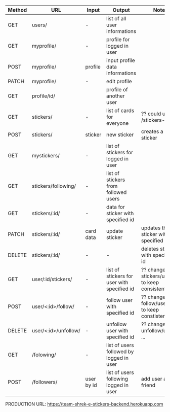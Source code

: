 | Method | URL                  | Input      | Output                                      | Notes                                            |
| ------ | -------------------- | ---------- | ------------------------------------------- | ------------------------------------------------ |
| GET    | users/               | -          | list of all user informations               |                                                  |
| GET    | myprofile/           | -          | profile for logged in user                  |                                                  |
| POST   | myprofile/           | profile    | input profile data informations             |                                                  |
| PATCH  | myprofile/           | -          | edit profile                                |                                                  |
| GET    | profile/id/          |            | profile of another user                     |                                                  |
| GET    | stickers/            | -          | list of cards for everyone                  | ?? could use /stickers-all                       |
| POST   | stickers/            | sticker    | new sticker                                 | creates a sticker                                |
| GET    | mystickers/          | -          | list of stickers for logged in user         |                                                  |
| GET    | stickers/following/  | -          | list of stickers from followed users        |                                                  |
| GET    | stickers/:id/        | -          | data for sticker with specified id          |                                                  |
| PATCH  | stickers/:id/        | card data  | update sticker                              | updates the sticker with specified id            |
| DELETE | stickers/:id/        | -          | -                                           | deletes sticker with specified id                |
| GET    | user/:id/stickers/   | -          | list of stickers for user with specified id | ?? change to stickers/user/id to keep consistent |
| POST   | user/<:id>/follow/   | -          | follow user with specified id               | ?? change to follow/user/id to keep constistent  |
| DELETE | user/<:id>/unfollow/ | -          | unfollow user with specified id             | ?? change to unfollow/user/id ...                |
| GET    | /folowing/           | -          | list of users followed by logged in user    |                                                  |
| POST   | /followers/          | user by id | list of users following logged in user      | add user as a friend                             |

PRODUCTION URL: https://team-shrek-e-stickers-backend.herokuapp.com
